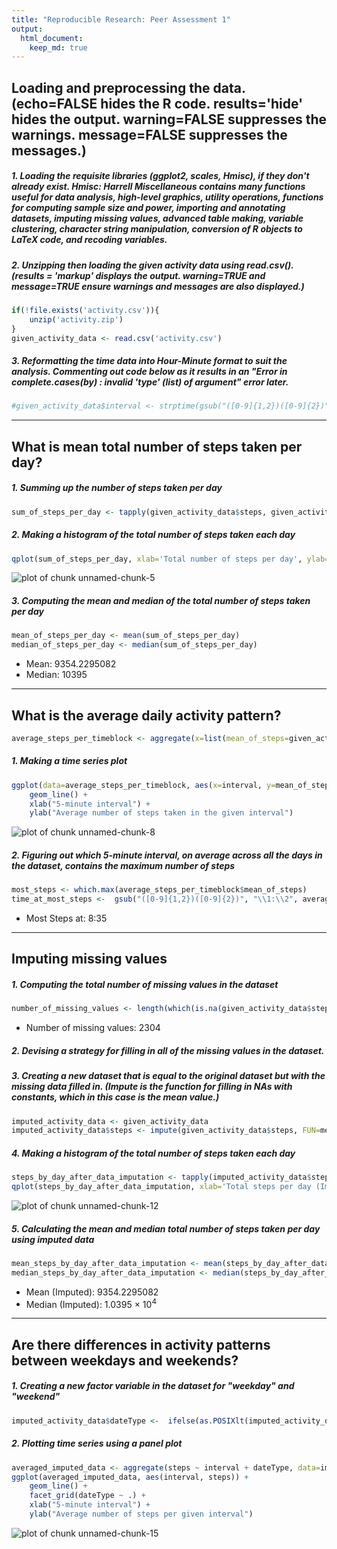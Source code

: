 ```yaml
---
title: "Reproducible Research: Peer Assessment 1"
output: 
  html_document:
    keep_md: true
---
```



## Loading and preprocessing the data.  (echo=FALSE hides the R code.  results='hide' hides the output.  warning=FALSE suppresses the warnings.  message=FALSE suppresses the messages.)
##### 1. Loading the requisite libraries (ggplot2, scales, Hmisc), if they don't already exist.  Hmisc: Harrell Miscellaneous contains many functions useful for data analysis, high-level graphics, utility operations, functions for computing sample size and power, importing and annotating datasets, imputing missing values, advanced table making, variable clustering, character string manipulation, conversion of R objects to LaTeX code, and recoding variables.


##### 2. Unzipping then loading the given activity data using read.csv().  (results = 'markup' displays the output.  warning=TRUE and message=TRUE ensure warnings and messages are also displayed.)

```r
if(!file.exists('activity.csv')){
    unzip('activity.zip')
}
given_activity_data <- read.csv('activity.csv')
```

##### 3. Reformatting the time data into Hour-Minute format to suit the analysis.  Commenting out code below as it results in an "Error in complete.cases(by) : invalid 'type' (list) of argument" error later.

```r
#given_activity_data$interval <- strptime(gsub("([0-9]{1,2})([0-9]{2})", "\\1:\\2", given_activity_data$interval), format='%H:%M')
```

-----


## What is mean total number of steps taken per day?
##### 1. Summing up the number of steps taken per day

```r
sum_of_steps_per_day <- tapply(given_activity_data$steps, given_activity_data$date, sum, na.rm=TRUE)
```

##### 2. Making a histogram of the total number of steps taken each day

```r
qplot(sum_of_steps_per_day, xlab='Total number of steps per day', ylab='Frequency using a binwidth of 500', binwidth=500)
```

![plot of chunk unnamed-chunk-5](figure/unnamed-chunk-5-1.png) 

##### 3. Computing the mean and median of the total number of steps taken per day

```r
mean_of_steps_per_day <- mean(sum_of_steps_per_day)
median_of_steps_per_day <- median(sum_of_steps_per_day)
```
* Mean: 9354.2295082
* Median:  10395

-----


## What is the average daily activity pattern?

```r
average_steps_per_timeblock <- aggregate(x=list(mean_of_steps=given_activity_data$steps), by=list(interval=given_activity_data$interval), FUN=mean, na.rm=TRUE)
```

##### 1. Making a time series plot

```r
ggplot(data=average_steps_per_timeblock, aes(x=interval, y=mean_of_steps)) +
    geom_line() +
    xlab("5-minute interval") +
    ylab("Average number of steps taken in the given interval") 
```

![plot of chunk unnamed-chunk-8](figure/unnamed-chunk-8-1.png) 

##### 2. Figuring out which 5-minute interval, on average across all the days in the dataset, contains the maximum number of steps

```r
most_steps <- which.max(average_steps_per_timeblock$mean_of_steps)
time_at_most_steps <-  gsub("([0-9]{1,2})([0-9]{2})", "\\1:\\2", average_steps_per_timeblock[most_steps,'interval'])
```

* Most Steps at: 8:35

----

## Imputing missing values
##### 1. Computing the total number of missing values in the dataset 

```r
number_of_missing_values <- length(which(is.na(given_activity_data$steps)))
```

* Number of missing values: 2304

##### 2. Devising a strategy for filling in all of the missing values in the dataset.
##### 3. Creating a new dataset that is equal to the original dataset but with the missing data filled in.  (Impute is the function for filling in NAs with constants, which in this case is the mean value.)

```r
imputed_activity_data <- given_activity_data
imputed_activity_data$steps <- impute(given_activity_data$steps, FUN=mean)
```


##### 4. Making a histogram of the total number of steps taken each day 

```r
steps_by_day_after_data_imputation <- tapply(imputed_activity_data$steps, imputed_activity_data$date, sum)
qplot(steps_by_day_after_data_imputation, xlab='Total steps per day (Imputed)', ylab='Frequency using binwith 500', binwidth=500)
```

![plot of chunk unnamed-chunk-12](figure/unnamed-chunk-12-1.png) 

##### 5. Calculating the mean and median total number of steps taken per day using imputed data

```r
mean_steps_by_day_after_data_imputation <- mean(steps_by_day_after_data_imputation)
median_steps_by_day_after_data_imputation <- median(steps_by_day_after_data_imputation)
```
* Mean (Imputed): 9354.2295082
* Median (Imputed):  1.0395 &times; 10<sup>4</sup>


----
## Are there differences in activity patterns between weekdays and weekends?
##### 1. Creating a new factor variable in the dataset for "weekday" and "weekend"


```r
imputed_activity_data$dateType <-  ifelse(as.POSIXlt(imputed_activity_data$date)$wday %in% c(0,6), 'weekend', 'weekday')
```

##### 2. Plotting time series using a panel plot


```r
averaged_imputed_data <- aggregate(steps ~ interval + dateType, data=imputed_activity_data, mean)
ggplot(averaged_imputed_data, aes(interval, steps)) + 
    geom_line() + 
    facet_grid(dateType ~ .) +
    xlab("5-minute interval") + 
    ylab("Average number of steps per given interval")
```

![plot of chunk unnamed-chunk-15](figure/unnamed-chunk-15-1.png) 
